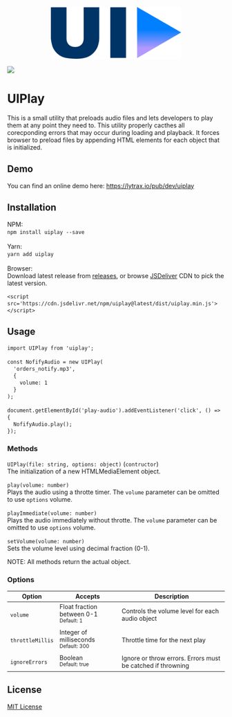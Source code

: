 <p align="center">
  <img height="120" src="uiplay-logo.png">
</p>

[![](https://data.jsdelivr.com/v1/package/npm/uiplay/badge)](https://www.jsdelivr.com/package/npm/uiplay)

# UIPlay

This is a small utility that preloads audio files and lets developers to play them at any point they need to. This utility properly cacthes all corecponding errors that may occur during loading and playback. It forces browser to preload files by appending HTML elements for each object that is initialized.

## Demo

You can find an online demo here: https://lytrax.io/pub/dev/uiplay

## Installation

NPM:<br>
`npm install uiplay --save`<br><br>
Yarn:<br>
`yarn add uiplay`<br><br>
Browser:<br>
Download latest release from [releases](https://github.com/clytras/UIPlay/releases), or browse [JSDeliver](https://www.jsdelivr.com/package/npm/uiplay) CDN to pick the latest version.
```
<script src='https://cdn.jsdelivr.net/npm/uiplay@latest/dist/uiplay.min.js'></script>
```

## Usage

```
import UIPlay from 'uiplay';

const NofifyAudio = new UIPlay(
  'orders_notify.mp3',
  {
    volume: 1
  }
);

document.getElementById('play-audio').addEventListener('click', () => {
  NofifyAudio.play();
});
```

### Methods

`UIPlay(file: string, options: object)` (`contructor`)<br>
The initialization of a new HTMLMediaElement object.

`play(volume: number)`<br>
Plays the audio using a throtte timer. The `volume` parameter can be omitted to use `options` volume.

`playImmediate(volume: number)`<br>
Plays the audio immediately without throtte. The `volume` parameter can be omitted to use `options` volume.

`setVolume(volume: number)`<br>
Sets the volume level using decimal fraction (0-1).

NOTE: All methods return the actual object.


### Options

| Option | Accepts      | Description |
| --- | ------------- | --- |
| `volume` | Float fraction between 0-1<br><sup>Default: 1</sup> | Controls the volume level for each audio object |
| `throttleMillis` | Integer of milliseconds<br><sup>Default: 300</sup> | Throttle time for the next play |
| `ignoreErrors` | Boolean<br><sup>Default: true</sup> | Ignore or throw errors. Errors must be catched if throwning |

## License

[MIT License](LICENSE)
